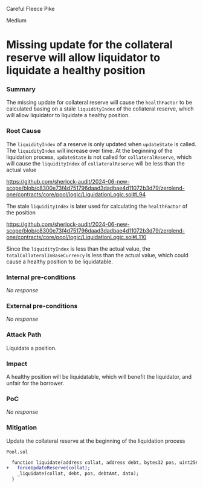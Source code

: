 Careful Fleece Pike

Medium

# Missing update for the collateral reserve will allow liquidator to liquidate a healthy position

### Summary

The missing update for collateral reserve will cause the `healthFactor` to be calculated basing on a stale `liquidityIndex` of the collateral reserve, which will allow liquidator to liquidate a healthy position.

### Root Cause

The `liquidityIndex` of a reserve is only updated when `updateState` is called. The `liquidityIndex` will increase over time. At the beginning of the liquidation process, `updateState` is not called for `collateralReserve`, which will cause the `liquidityIndex` of `collateralReserve` will be less than the actual value

https://github.com/sherlock-audit/2024-06-new-scope/blob/c8300e73f4d751796daad3dadbae4d11072b3d79/zerolend-one/contracts/core/pool/logic/LiquidationLogic.sol#L94

The stale `liquidityIndex` is later used for calculating the `healthFactor` of the position

https://github.com/sherlock-audit/2024-06-new-scope/blob/c8300e73f4d751796daad3dadbae4d11072b3d79/zerolend-one/contracts/core/pool/logic/LiquidationLogic.sol#L110

Since the `liquidityIndex` is less than the actual value, the `totalCollateralInBaseCurrency` is less than the actual value, which could cause a healthy position to be liquidatable.

### Internal pre-conditions

_No response_

### External pre-conditions

_No response_

### Attack Path

Liquidate a position.

### Impact

A healthy position will be liquidatable, which will benefit the liquidator, and unfair for the borrower.

### PoC

_No response_

### Mitigation

Update the collateral reserve at the beginning of the liquidation process

`Pool.sol`

```diff
  function liquidate(address collat, address debt, bytes32 pos, uint256 debtAmt, DataTypes.ExtraData memory data) public {
+   forceUpdateReserve(collat);
    _liquidate(collat, debt, pos, debtAmt, data);
  }
```
